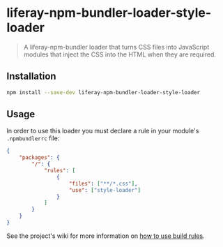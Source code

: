 # liferay-npm-bundler-loader-style-loader

> A liferay-npm-bundler loader that turns CSS files into JavaScript modules that
> inject the CSS into the HTML when they are required.

## Installation

```sh
npm install --save-dev liferay-npm-bundler-loader-style-loader
```

## Usage

In order to use this loader you must declare a rule in your module's `.npmbundlerrc` file:

```json
{
	"packages": {
		"/": {
			"rules": [
				{
					"files": ["**/*.css"],
					"use": ["style-loader"]
				}
			]
		}
	}
}
```

See the project's wiki for more information on
[how to use build rules](https://github.com/liferay/liferay-js-toolkit/wiki/How-to-use-build-rules).
